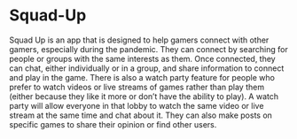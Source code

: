 # Squad-Up

Squad Up is an app that is designed to help gamers connect with other gamers, especially during the pandemic. They can connect by searching for people or groups with the same interests as them. Once connected, they can chat, either individually or in a group, and share information to connect and play in the game. There is also a watch party feature for people who prefer to watch videos or live streams of games rather than play them (either because they like it more or don’t have the ability to play). A watch party will allow everyone in that lobby to watch the same video or live stream at the same time and chat about it. They can also make posts on specific games to share their opinion or find other users.